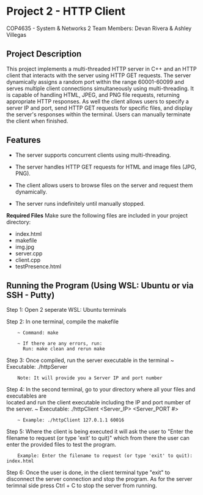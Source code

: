 # Project 2 - HTTP Client
COP4635 - System & Networks 2
Team Members: Devan Rivera & Ashley Villegas

## Project Description
This project implements a multi-threaded HTTP server in C++ and an HTTP client that interacts with the server using HTTP GET requests. The server dynamically assigns a random port within the range 60001-60099 and serves multiple client connections simultaneously using multi-threading. It is capable of handling HTML, JPEG, and PNG file requests, returning appropriate HTTP responses. As well the client allows users to specify a server IP and port, send HTTP GET requests for specific files, and display the server's responses within the terminal. Users can manually terminate the client when finished.


## Features
- The server supports concurrent clients using multi-threading.

- The server handles HTTP GET requests for HTML and image files (JPG, PNG).

- The client allows users to browse files on the server and request them dynamically.

- The server runs indefinitely until manually stopped.


**Required Files**
Make sure the following files are included in your project directory:

- index.html
- makefile
- img.jpg
- server.cpp
- client.cpp
- testPresence.html


## Running the Program (Using WSL: Ubuntu or via SSH - Putty)

Step 1: Open 2 seperate WSL: Ubuntu terminals 

Step 2: In one terminal, compile the makefile

        ~ Command: make

        ~ If there are any errors, run:
          Run: make clean and rerun make

Step 3: Once compiled, run the server executable in the terminal
        ~ Executable: ./httpServer 

        Note: It will provide you a Server IP and port number

Step 4: In the second terminal, go to your directory where all your files and executables are   
        located and run the client executable including the IP and port number of the server.
        ~ Executable: ./httpClient <Server_IP> <Server_PORT #>

        ~ Example: ./httpClient 127.0.1.1 60016

Step 5: Where the client is being executed it will ask the user to "Enter the filename to request
        (or type 'exit' to quit)" which from there the user can enter the provided files to test
        the program.

        Example: Enter the filename to request (or type 'exit' to quit): index.html

Step 6: Once the user is done, in the client terminal type "exit" to disconnect the server 
        connection and stop the program. As for the server terimnal side press Ctrl + C to 
        stop the server from running.

